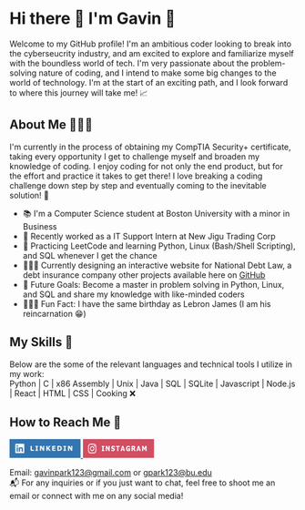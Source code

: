 # Hi there 👋 I'm Gavin 🏀
Welcome to my GitHub profile! I'm an ambitious coder looking to break into the cyberseucrity industry, and am excited to explore and familiarize myself with the boundless world of tech. I'm very passionate about the problem-solving nature of coding, and I intend to make some big changes to the world of technology. I'm at the start of an exciting path, and I look forward to where this journey will take me! 📈
## About Me 🙋🏻‍♂️
I'm currently in the process of obtaining my CompTIA Security+ certificate, taking every opportunity I get to challenge myself and broaden my knowledge of coding. I enjoy coding for not only the end product, but for the effort and practice it takes to get there! I love breaking a coding challenge down step by step and eventually coming to the inevitable solution! 👾
* 📚 I'm a Computer Science student at Boston University with a minor in Business
* 💾 Recently worked as a IT Support Intern at New Jigu Trading Corp
* 🌱 Practicing LeetCode and learning Python, Linux (Bash/Shell Scripting), and SQL whenever I get the chance
* 👨🏻‍💻 Currently designing an interactive website for National Debt Law, a debt insurance company other projects available here on [GitHub](https://github.com/gavinpark123)
* 🥋 Future Goals: Become a master in problem solving in Python, Linux, and SQL and share my knowledge with like-minded coders
* ⛹🏻‍♂️ Fun Fact: I have the same birthday as Lebron James (I am his reincarnation 😁)
## My Skills 🚀
Below are the some of the relevant languages and technical tools I utilize in my work:  
Python | C | x86 Assembly | Unix | Java | SQL | SQLite | Javascript | Node.js | React | HTML | CSS | Cooking ❌
## How to Reach Me 📩
<p>
  <a href="https://www.linkedin.com/in/gavin-park-627005221">
    <img src="images/linkedin.png" alt="My LinkedIn Profile" width="125" height="33">
  </a>  
  <a href="https://www.instagram.com/gav.park">
    <img src="images/ig.png" alt="My Instagram" width="125" height="33">
  </a>
</p>

Email: [gavinpark123@gmail.com](gavinpark123@gmail.com) or [gpark123@bu.edu](gpark123@bu.edu)  
📬 For any inquiries or if you just want to chat, feel free to shoot me an email or connect with me on any social media!
